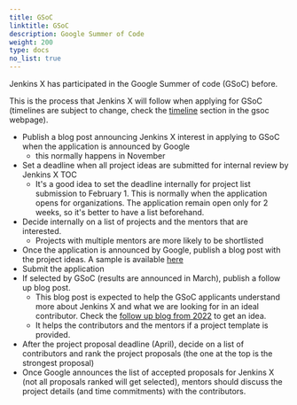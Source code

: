 ```yaml
---
title: GSoC
linktitle: GSoC
description: Google Summer of Code
weight: 200
type: docs
no_list: true
---
```


Jenkins X has participated in the Google Summer of code (GSoC) before.

This is the process that Jenkins X will follow when applying for GSoC (timelines are subject to change, check the [timeline](https://developers.google.com/open-source/gsoc/timeline) section in the gsoc webpage).

- Publish a blog post announcing Jenkins X interest in applying to GSoC when the application is announced by Google
  - this normally happens in November
- Set a deadline when all project ideas are submitted for internal review by Jenkins X TOC
  - It's a good idea to set the deadline internally for project list submission to February 1.
    This is normally when the application opens for organizations.
    The application remain open only for 2 weeks, so it's better to have a list beforehand.
- Decide internally on a list of projects and the mentors that are interested.
  - Projects with multiple mentors are more likely to be shortlisted
- Once the application is announced by Google, publish a blog post with the project ideas. A sample is available [here](https://jenkins-x.io/blog/2022/02/20/gsoc2022-ideas/)
- Submit the application
- If selected by GSoC (results are announced in March), publish a follow up blog post.
  - This blog post is expected to help the GSoC applicants understand more about Jenkins X and what we are looking for in an ideal contributor. Check the [follow up blog from 2022](https://jenkins-x.io/blog/2022/03/12/gsoc2022-followup/) to get an idea.
  - It helps the contributors and the mentors if a project template is provided.
- After the project proposal deadline (April), decide on a list of contributors and rank the project proposals (the one at the top is the strongest proposal)
- Once Google announces the list of accepted proposals for Jenkins X (not all proposals ranked will get selected), mentors should discuss the project details (and time commitments) with the contributors.
